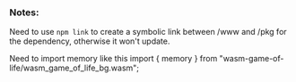 ### Notes:
Need to use `npm link` to create a symbolic link between /www and /pkg for the dependency, otherwise it won't update.

Need to import memory like this
import { memory } from "wasm-game-of-life/wasm_game_of_life_bg.wasm";
